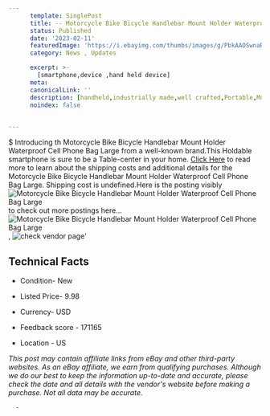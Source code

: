 ```yaml
---
      template: SinglePost
      title: -- Motorcycle Bike Bicycle Handlebar Mount Holder Waterproof Cell Phone Bag Large
      status: Published
      date: '2023-02-11'
      featuredImage: 'https://i.ebayimg.com/thumbs/images/g/PbkAAOSwnaRgkghg/s-l225.jpg'
      category: News , Updates

      excerpt: >-
        [smartphone,device ,hand held device]
      meta:
      canonicalLink: ''
      description: [handheld,industrially made,well crafted,Portable,Mobile,Compact,Convenient,Lightweight,Maneuverable,Man-portable,Miniature,Carriable,Hand-held,Light,Holdable,Transportable,Mobile device,Pocket-sized,On-the-go,Wireless,Cordless,Compact size,Convenient size, smartphone,device ,hand held device]
      noindex: false
      

---
```

$
      Introducing th Motorcycle Bike Bicycle Handlebar Mount Holder Waterproof Cell Phone Bag Large from a well-known brand.This Holdable smartphone is sure to be a Table-center in your home. [Click Here](https://www.ebay.com/itm/224451807433?hash=item34425ec8c9%3Ag%3APbkAAOSwnaRgkghg&mkevt=1&mkcid=1&mkrid=711-53200-19255-0&campid=%253CePNCampaignId%253E&customid=%253CreferenceId%253E&toolid=10049) to read more to learn about the shipping costs and additional details for the Motorcycle Bike Bicycle Handlebar Mount Holder Waterproof Cell Phone Bag Large. Shipping cost is undefined.Here is the posting visibly ![Motorcycle Bike Bicycle Handlebar Mount Holder Waterproof Cell Phone Bag Large](https://i.ebayimg.com/thumbs/images/g/PbkAAOSwnaRgkghg/s-l225.jpg) to check out more postings here... ![Motorcycle Bike Bicycle Handlebar Mount Holder Waterproof Cell Phone Bag Large](https://i.ebayimg.com/images/g/PbkAAOSwnaRgkghg/s-l1200.jpg), ![check vendor page](https://origin-galleryplus.ebayimg.com/ws/web/224451807433_2_0_1/225x225.jpg,https://origin-galleryplus.ebayimg.com/ws/web/224451807433_3_0_1/225x225.jpg,https://origin-galleryplus.ebayimg.com/ws/web/224451807433_4_0_1/225x225.jpg,https://origin-galleryplus.ebayimg.com/ws/web/224451807433_5_0_1/225x225.jpg,https://origin-galleryplus.ebayimg.com/ws/web/224451807433_6_0_1/225x225.jpg,https://origin-galleryplus.ebayimg.com/ws/web/224451807433_7_0_1/225x225.jpg,https://origin-galleryplus.ebayimg.com/ws/web/224451807433_8_0_1/225x225.jpg,https://origin-galleryplus.ebayimg.com/ws/web/224451807433_9_0_1/225x225.jpg)'

      

 ## Technical Facts 



     
      

 - Condition- New 


      

 - Listed Price- 9.98 


      

 - Currency- USD 


      

 - Feedback score - 171165 


      

 - Location - US 


      
      

 *_This post may contain affiliate links from eBay and other third-party websites. As an eBay affiliate, we earn from qualifying purchases. Although we do our best to keep the information up-to-date and accurate, please check the date and all details with the vendor's website before making a purchase. Not all data may be accurate._*




      -
